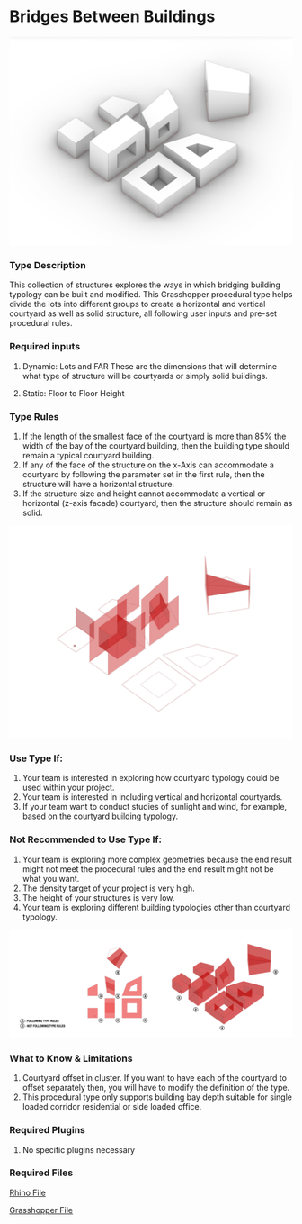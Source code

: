 # Bridges Between Buildings

![description](../images/gh_procedural_type_ex4.jpg)

<!-- ![description of image](/XIM-GSAPP-Fa20/images/gh_procedural_pype_ex4.jpg) -->

### Type Description 

This collection of structures explores the ways in which bridging building typology can be built and modified. This Grasshopper procedural type helps divide the lots into different groups to create a horizontal and vertical courtyard as well as solid structure, all following user inputs and pre-set procedural rules.

### Required inputs 

1. Dynamic: Lots and FAR
These are the dimensions that will determine what type of structure will be courtyards or simply solid buildings. 

1. Static: Floor to Floor Height

### Type Rules 

1. If the length of the smallest face of the courtyard is more than 85% the width of the bay of the courtyard building, then the building type should remain a typical courtyard building. 
1. If any of the face of the structure on the x-Axis can accommodate a courtyard by following the parameter set in the first rule, then the structure will have a horizontal structure. 
1. If the structure size and height cannot accommodate a vertical or horizontal (z-axis facade) courtyard, then the structure should remain as solid.

![description](../images/gh_procedural_type_ex3.jpg)

<!-- ![description of image](/XIM-GSAPP-Fa20/images/gh_procedural_type_ex3.jpg) -->

### Use Type If: 

1. Your team is interested in exploring how courtyard typology could be used within your project.
1. Your team is interested in including vertical and horizontal courtyards.
1. If your team want to conduct studies of sunlight and wind, for example, based on the courtyard building typology.

### Not Recommended to Use Type If:

1. Your team is exploring more complex geometries because the end result might not meet the procedural rules and the end result might not be what you want.
1. The density target of your project is very high.
1. The height of your structures is very low.
1. Your team is exploring different building typologies other than courtyard typology.

![description](../images/gh_procedural_type_combo.jpg)

<!-- ![description of image](/XIM-GSAPP-Fa20/images/gh_procedural_type_ex3.jpg) -->

### What to Know & Limitations 

1. Courtyard offset in cluster. If you want to have each of the courtyard to offset separately then, you will have to modify the definition of the type.
1. This procedural type only supports building bay depth suitable for single loaded corridor residential or side loaded office.

### Required Plugins 

1. No specific plugins necessary

### Required Files

[Rhino File](https://github.com/XIM-GSAPP/XIM-GSAPP-Fa20/raw/main/src/types/files/Analysis%20Tool%20Example.3dm)

[Grasshopper File](https://github.com/XIM-GSAPP/XIM-GSAPP-Fa20/raw/main/src/types/files/Analysis%20Tool%20Example.gh)
